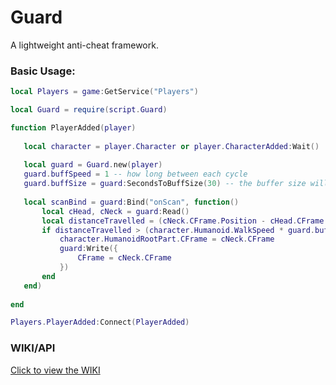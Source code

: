 # Guard
 A lightweight anti-cheat framework.


### Basic Usage:

 ```Lua
local Players = game:GetService("Players")

local Guard = require(script.Guard)

function PlayerAdded(player)
	
	local character = player.Character or player.CharacterAdded:Wait()
	
	local guard = Guard.new(player)
	guard.buffSpeed = 1 -- how long between each cycle
	guard.buffSize = guard:SecondsToBuffSize(30) -- the buffer size will be 15 in this example, because 15 index/value pairs every 2 seconds is equivilant to 30 seconds worth of data.
	
	local scanBind = guard:Bind("onScan", function()
		local cHead, cNeck = guard:Read()
		local distanceTravelled = (cNeck.CFrame.Position - cHead.CFrame.Position).Magnitude
		if distanceTravelled > (character.Humanoid.WalkSpeed * guard.buffSpeed) + 2 then
			character.HumanoidRootPart.CFrame = cNeck.CFrame
			guard:Write({
				CFrame = cNeck.CFrame
			})
		end
	end)
	
end

Players.PlayerAdded:Connect(PlayerAdded)
 ```

 ### WIKI/API

 [Click to view the WIKI](https://github.com/darmyn/Guard/wiki)
